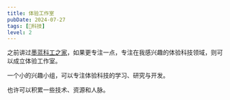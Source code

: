 ```yaml
---
title: 体验工作室
pubDate: 2024-07-27
tags: [🔭科技]
level: 2
---
```


之前讲过[墨蓝科工之家](/dev/20240712-tech-home)，如果更专注一点，专注在我感兴趣的体验科技领域，则可以成立体验工作室。

一个小的兴趣小组，可以专注体验科技的学习、研究与开发。

也许可以积累一些技术、资源和人脉。
